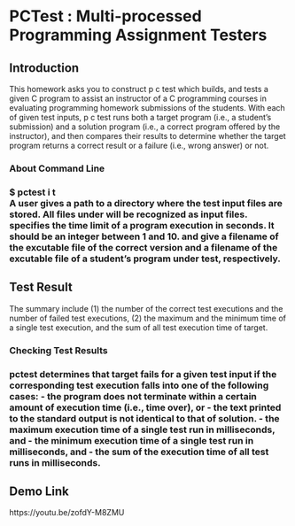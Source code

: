 # PCTest : Multi-processed Programming Assignment Testers


<h2> Introduction </h2>
<div>
This homework asks you to construct p c test which builds, and tests a given C program to assist an instructor of a C programming courses in evaluating programming homework submissions of the students. With each of given test inputs, p c test runs both a target program (i.e., a student’s submission) and a solution program (i.e., a correct program offered by the instructor), and then compares their results to determine whether the target program returns a correct result or a failure (i.e., wrong answer) or not.
 </div>
 <div>
  <h3> About Command Line <h3>
                                              $ pctest i <testdir> t <timeout> <solution> <target> 
   <div>  A user gives <testdir> a path to a directory where the test input files are stored. All files under <testdir> will be recognized as input files. <timeout> specifies the time limit of a program execution in seconds. It should be an integer between 1 and 10. <solution> and <target> give a filename of the excutable file of the correct version and a filename of the excutable file of a student’s program under test, respectively.  </div>
 </div>
 
<h2> Test Result </h2>
<div>
The summary include (1) the number of the correct test executions and the number of failed test executions, (2) the maximum and the minimum time of a single test execution, and the sum of all test execution time of target.
 </div>
 <div>
  <h3> Checking Test Results <h3>
    <div>
    pctest determines that target fails for a given test input if the corresponding test execution falls into one of the following cases:
    - the program does not terminate within a certain amount of execution time (i.e., time over), or
    - the text printed to the standard output is not identical to that of solution.
    - the maximum execution time of a single test run in milliseconds, and
    - the minimum execution time of a single test run in milliseconds, and
    - the sum of the execution time of all test runs in milliseconds.
    </div>
 </div>

<h2> Demo Link </h2>
https://youtu.be/zofdY-M8ZMU
